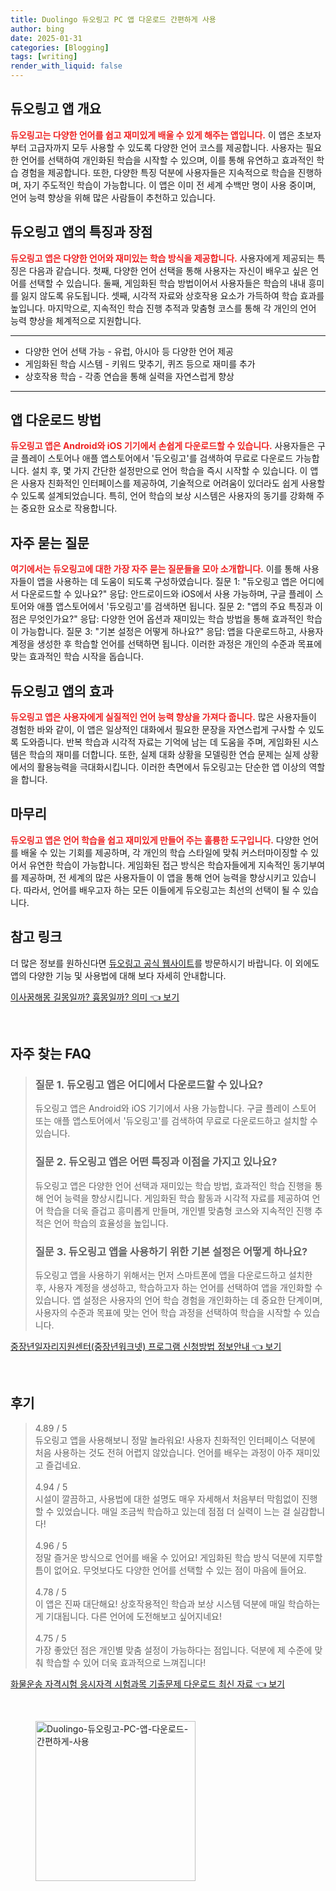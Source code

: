 ```yaml
---
title: Duolingo 듀오링고 PC 앱 다운로드 간편하게 사용
author: bing
date: 2025-01-31
categories: [Blogging]
tags: [writing]
render_with_liquid: false
---
```



<h2 id='듀오링고 앱 개요'>듀오링고 앱 개요</h2>

<p><b><span style="color: #ee2323;">듀오링고는 다양한 언어를 쉽고 재미있게 배울 수 있게 해주는 앱입니다.</span></b> 이 앱은 초보자부터 고급자까지 모두 사용할 수 있도록 다양한 언어 코스를 제공합니다. 사용자는 필요한 언어를 선택하여 개인화된 학습을 시작할 수 있으며, 이를 통해 유연하고 효과적인 학습 경험을 제공합니다. 또한, 다양한 특징 덕분에 사용자들은 지속적으로 학습을 진행하며, 자기 주도적인 학습이 가능합니다. 이 앱은 이미 전 세계 수백만 명이 사용 중이며, 언어 능력 향상을 위해 많은 사람들이 추천하고 있습니다.</p>

<h2 id='듀오링고 앱의 특징과 장점'>듀오링고 앱의 특징과 장점</h2>

<p><b><span style="color: #ee2323;">듀오링고 앱은 다양한 언어와 재미있는 학습 방식을 제공합니다.</span></b> 사용자에게 제공되는 특징은 다음과 같습니다. 첫째, 다양한 언어 선택을 통해 사용자는 자신이 배우고 싶은 언어를 선택할 수 있습니다. 둘째, 게임화된 학습 방법이어서 사용자들은 학습의 내내 흥미를 잃지 않도록 유도됩니다. 셋째, 시각적 자료와 상호작용 요소가 가득하여 학습 효과를 높입니다. 마지막으로, 지속적인 학습 진행 추적과 맞춤형 코스를 통해 각 개인의 언어 능력 향상을 체계적으로 지원합니다.</p>

<hr />

<ul>
    <li>다양한 언어 선택 가능 - 유럽, 아시아 등 다양한 언어 제공</li>
    <li>게임화된 학습 시스템 - 키워드 맞추기, 퀴즈 등으로 재미를 추가</li>
    <li>상호작용 학습 - 각종 연습을 통해 실력을 자연스럽게 향상</li>
</ul>

<hr />

<h2 id='앱 다운로드 방법'>앱 다운로드 방법</h2>

<p><b><span style="color: #ee2323;">듀오링고 앱은 Android와 iOS 기기에서 손쉽게 다운로드할 수 있습니다.</span></b> 사용자들은 구글 플레이 스토어나 애플 앱스토어에서 '듀오링고'를 검색하여 무료로 다운로드 가능합니다. 설치 후, 몇 가지 간단한 설정만으로 언어 학습을 즉시 시작할 수 있습니다. 이 앱은 사용자 친화적인 인터페이스를 제공하여, 기술적으로 어려움이 있더라도 쉽게 사용할 수 있도록 설계되었습니다. 특히, 언어 학습의 보상 시스템은 사용자의 동기를 강화해 주는 중요한 요소로 작용합니다.</p>

<h2 id='자주 묻는 질문'>자주 묻는 질문</h2>

<p><b><span style="color: #ee2323;">여기에서는 듀오링고에 대한 가장 자주 묻는 질문들을 모아 소개합니다.</span></b> 이를 통해 사용자들이 앱을 사용하는 데 도움이 되도록 구성하였습니다. 질문 1: "듀오링고 앱은 어디에서 다운로드할 수 있나요?" 응답: 안드로이드와 iOS에서 사용 가능하며, 구글 플레이 스토어와 애플 앱스토어에서 '듀오링고'를 검색하면 됩니다. 질문 2: "앱의 주요 특징과 이점은 무엇인가요?" 응답: 다양한 언어 옵션과 재미있는 학습 방법을 통해 효과적인 학습이 가능합니다. 질문 3: "기본 설정은 어떻게 하나요?" 응답: 앱을 다운로드하고, 사용자 계정을 생성한 후 학습할 언어를 선택하면 됩니다. 이러한 과정은 개인의 수준과 목표에 맞는 효과적인 학습 시작을 돕습니다.</p>

<h2 id='듀오링고 앱의 효과'>듀오링고 앱의 효과</h2>

<p><b><span style="color: #ee2323;">듀오링고 앱은 사용자에게 실질적인 언어 능력 향상을 가져다 줍니다.</span></b> 많은 사용자들이 경험한 바와 같이, 이 앱은 일상적인 대화에서 필요한 문장을 자연스럽게 구사할 수 있도록 도와줍니다. 반복 학습과 시각적 자료는 기억에 남는 데 도움을 주며, 게임화된 시스템은 학습의 재미를 더합니다. 또한, 실제 대화 상황을 모델링한 연습 문제는 실제 상황에서의 활용능력을 극대화시킵니다. 이러한 측면에서 듀오링고는 단순한 앱 이상의 역할을 합니다.</p>

<h2 id='마무리'>마무리</h2>

<p><b><span style="color: #ee2323;">듀오링고 앱은 언어 학습을 쉽고 재미있게 만들어 주는 훌륭한 도구입니다.</span></b> 다양한 언어를 배울 수 있는 기회를 제공하며, 각 개인의 학습 스타일에 맞춰 커스터마이징할 수 있어서 유연한 학습이 가능합니다. 게임화된 접근 방식은 학습자들에게 지속적인 동기부여를 제공하며, 전 세계의 많은 사용자들이 이 앱을 통해 언어 능력을 향상시키고 있습니다. 따라서, 언어를 배우고자 하는 모든 이들에게 듀오링고는 최선의 선택이 될 수 있습니다.</p>

<h2 id='참고링크'>참고 링크</h2>

<p>더 많은 정보를 원하신다면 <a href="https://www.duolingo.com/" target="_blank">듀오링고 공식 웹사이트</a>를 방문하시기 바랍니다. 이 외에도 앱의 다양한 기능 및 사용법에 대해 보다 자세히 안내합니다.</p>


<p><a class="click-button" title="이사꿈해몽 길몽일까? 흉몽일까? 의미" href="https://24nara.github.io/posts/%EC%9D%B4%EC%82%AC%EA%BF%88%ED%95%B4%EB%AA%BD-%EA%B8%B8%EB%AA%BD%EC%9D%BC%EA%B9%8C-%ED%9D%89%EB%AA%BD%EC%9D%BC%EA%B9%8C-%EC%9D%98%EB%AF%B8/" rel="dofollow">이사꿈해몽 길몽일까? 흉몽일까? 의미 👈 보기</a></p><br>
<h2 id='자주_찾는_FAQ'>자주 찾는 FAQ</h2>
<div itemscope="" itemtype="https://schema.org/FAQPage"> 
<blockquote> 
<div itemscope="" itemprop="mainEntity" itemtype="https://schema.org/Question"> 
<h3 itemprop="name">질문 1. 듀오링고 앱은 어디에서 다운로드할 수 있나요?</h3> 
<div itemscope="" itemprop="acceptedAnswer" itemtype="https://schema.org/Answer"> 
<span itemprop="text"> 
<p>듀오링고 앱은 Android와 iOS 기기에서 사용 가능합니다. 구글 플레이 스토어 또는 애플 앱스토어에서 '듀오링고'를 검색하여 무료로 다운로드하고 설치할 수 있습니다.</p> 
</span> 
</div> 
</div> 
<div itemscope="" itemprop="mainEntity" itemtype="https://schema.org/Question"> 
<h3 itemprop="name">질문 2. 듀오링고 앱은 어떤 특징과 이점을 가지고 있나요?</h3> 
<div itemscope="" itemprop="acceptedAnswer" itemtype="https://schema.org/Answer"> 
<span itemprop="text"> 
<p>듀오링고 앱은 다양한 언어 선택과 재미있는 학습 방법, 효과적인 학습 진행을 통해 언어 능력을 향상시킵니다. 게임화된 학습 활동과 시각적 자료를 제공하여 언어 학습을 더욱 즐겁고 흥미롭게 만들며, 개인별 맞춤형 코스와 지속적인 진행 추적은 언어 학습의 효율성을 높입니다.</p> 
</span> 
</div> 
</div> 
<div itemscope="" itemprop="mainEntity" itemtype="https://schema.org/Question"> 
<h3 itemprop="name">질문 3. 듀오링고 앱을 사용하기 위한 기본 설정은 어떻게 하나요?</h3> 
<div itemscope="" itemprop="acceptedAnswer" itemtype="https://schema.org/Answer"> 
<span itemprop="text"> 
<p>듀오링고 앱을 사용하기 위해서는 먼저 스마트폰에 앱을 다운로드하고 설치한 후, 사용자 계정을 생성하고, 학습하고자 하는 언어를 선택하여 앱을 개인화할 수 있습니다. 앱 설정은 사용자의 언어 학습 경험을 개인화하는 데 중요한 단계이며, 사용자의 수준과 목표에 맞는 언어 학습 과정을 선택하여 학습을 시작할 수 있습니다.</p> 
</span> 
</div> 
</div> 
</blockquote> 
</div>
<p><a class="click-button" title="중장년일자리지원센터(중장년워크넷) 프로그램 신청방법 정보안내" href="https://24nara.github.io/posts/%EC%A4%91%EC%9E%A5%EB%85%84%EC%9D%BC%EC%9E%90%EB%A6%AC%EC%A7%80%EC%9B%90%EC%84%BC%ED%84%B0(%EC%A4%91%EC%9E%A5%EB%85%84%EC%9B%8C%ED%81%AC%EB%84%B7)-%ED%94%84%EB%A1%9C%EA%B7%B8%EB%9E%A8-%EC%8B%A0%EC%B2%AD%EB%B0%A9%EB%B2%95-%EC%A0%95%EB%B3%B4%EC%95%88%EB%82%B4/" rel="dofollow">중장년일자리지원센터(중장년워크넷) 프로그램 신청방법 정보안내 👈 보기</a></p><br>
<h2 id='후기'>후기</h2>
<div itemscope itemtype="https://schema.org/Product">
  <blockquote>
  <div itemprop="review" itemscope itemtype="https://schema.org/Review">
      <div itemprop="reviewRating" itemscope itemtype="https://schema.org/Rating"> <span itemprop="ratingValue">4.89</span> / <span itemprop="bestRating">5</span> </div>
      <span itemprop="reviewBody">듀오링고 앱을 사용해보니 정말 놀라워요! 사용자 친화적인 인터페이스 덕분에 처음 사용하는 것도 전혀 어렵지 않았습니다. 언어를 배우는 과정이 아주 재미있고 즐겁네요.</span>
  </div>
  <br>
  <div itemprop="review" itemscope itemtype="https://schema.org/Review">
      <div itemprop="reviewRating" itemscope itemtype="https://schema.org/Rating"> <span itemprop="ratingValue">4.94</span> / <span itemprop="bestRating">5</span> </div>
      <span itemprop="reviewBody">시설이 깔끔하고, 사용법에 대한 설명도 매우 자세해서 처음부터 막힘없이 진행할 수 있었습니다. 매일 조금씩 학습하고 있는데 점점 더 실력이 느는 걸 실감합니다!</span>
  </div>
  <br>
  <div itemprop="review" itemscope itemtype="https://schema.org/Review">
      <div itemprop="reviewRating" itemscope itemtype="https://schema.org/Rating"> <span itemprop="ratingValue">4.96</span> / <span itemprop="bestRating">5</span> </div>
      <span itemprop="reviewBody">정말 즐거운 방식으로 언어를 배울 수 있어요! 게임화된 학습 방식 덕분에 지루할 틈이 없어요. 무엇보다도 다양한 언어를 선택할 수 있는 점이 마음에 들어요.</span>
  </div>
  <br>
  <div itemprop="review" itemscope itemtype="https://schema.org/Review">
      <div itemprop="reviewRating" itemscope itemtype="https://schema.org/Rating"> <span itemprop="ratingValue">4.78</span> / <span itemprop="bestRating">5</span> </div>
      <span itemprop="reviewBody">이 앱은 진짜 대단해요! 상호작용적인 학습과 보상 시스템 덕분에 매일 학습하는 게 기대됩니다. 다른 언어에 도전해보고 싶어지네요!</span>
  </div>
  <br>
  <div itemprop="review" itemscope itemtype="https://schema.org/Review">
      <div itemprop="reviewRating" itemscope itemtype="https://schema.org/Rating"> <span itemprop="ratingValue">4.75</span> / <span itemprop="bestRating">5</span> </div>
      <span itemprop="reviewBody">가장 좋았던 점은 개인별 맞춤 설정이 가능하다는 점입니다. 덕분에 제 수준에 맞춰 학습할 수 있어 더욱 효과적으로 느껴집니다!</span>
  </div>
  </blockquote>
</div>
<p><a class="click-button" title="화물운송 자격시험 응시자격 시험과목 기출문제 다운로드 최신 자료" href="https://24nara.github.io/posts/%ED%99%94%EB%AC%BC%EC%9A%B4%EC%86%A1-%EC%9E%90%EA%B2%A9%EC%8B%9C%ED%97%98-%EC%9D%91%EC%8B%9C%EC%9E%90%EA%B2%A9-%EC%8B%9C%ED%97%98%EA%B3%BC%EB%AA%A9-%EA%B8%B0%EC%B6%9C%EB%AC%B8%EC%A0%9C-%EB%8B%A4%EC%9A%B4%EB%A1%9C%EB%93%9C-%EC%B5%9C%EC%8B%A0-%EC%9E%90%EB%A3%8C/" rel="dofollow">화물운송 자격시험 응시자격 시험과목 기출문제 다운로드 최신 자료 👈 보기</a></p><br>
<figure class="image"><img src="https://24nara.github.io/assets/img/thumbnail/Duolingo-듀오링고-PC-앱-다운로드-간편하게-사용.webp" alt="Duolingo-듀오링고-PC-앱-다운로드-간편하게-사용" width="256" height="256"></figure>
